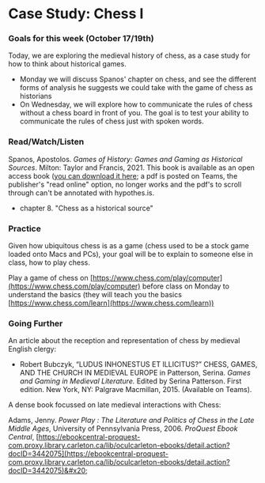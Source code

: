 # Case Study: Chess I

### Goals for this week (October 17/19th)

Today, we are exploring the medieval history of chess, as a case study for how to think about historical games.&#x20;

* Monday we will discuss Spanos' chapter on chess, and see the different forms of analysis he suggests we could take with the game of chess as historians
* On Wednesday, we will explore how to communicate the rules of chess without a chess board in front of you. The goal is to test your ability to communicate the rules of chess just with spoken words.&#x20;

### Read/Watch/Listen

Spanos, Apostolos. _Games of History: Games and Gaming as Historical Sources_. Milton: Taylor and Francis, 2021. This book is available as an open access book ([you can download it here](https://www.taylorfrancis.com/books/oa-mono/10.4324/9780429342479/games-history-apostolos-spanos); a pdf is posted on Teams, the publisher's "read online" option, no longer works and the pdf's to scroll through can't be annotated with hypothes.is.&#x20;

* chapter 8. "Chess as a historical source"&#x20;

### Practice

Given how ubiquitous chess is as a game (chess used to be a stock game loaded onto Macs and PCs), your goal will be to explain to someone else in class, how to play chess.&#x20;

Play a game of chess on [https://www.chess.com/play/computer](https://www.chess.com/play/computer) before class on Monday to understand the basics (they will teach you the basics [https://www.chess.com/learn](https://www.chess.com/learn))

### Going Further

An article about the reception and representation of chess by medieval English clergy:

* Robert Bubczyk, “LUDUS INHONESTUS ET ILLICITUS?” CHESS, GAMES, AND THE CHURCH IN MEDIEVAL EUROPE in Patterson, Serina. _Games and Gaming in Medieval Literature._ Edited by Serina Patterson. First edition. New York, NY: Palgrave Macmillan, 2015. (Available on Teams).

A dense book focussed on late medieval interactions with Chess:

Adams, Jenny. _Power Play : The Literature and Politics of Chess in the Late Middle Ages_, University of Pennsylvania Press, 2006. _ProQuest Ebook Central_, [https://ebookcentral-proquest-com.proxy.library.carleton.ca/lib/oculcarleton-ebooks/detail.action?docID=3442075](https://ebookcentral-proquest-com.proxy.library.carleton.ca/lib/oculcarleton-ebooks/detail.action?docID=3442075)&#x20;
